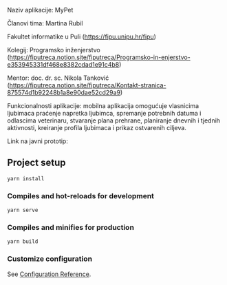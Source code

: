 Naziv aplikacije: MyPet

Članovi tima: Martina Rubil

Fakultet informatike u Puli (https://fipu.unipu.hr/fipu)

Kolegij: Programsko inženjerstvo (https://fiputreca.notion.site/fiputreca/Programsko-in-enjerstvo-e353945331df468e8382cdad1e91c4b8)

Mentor: doc. dr. sc. Nikola Tanković (https://fiputreca.notion.site/fiputreca/Kontakt-stranica-875574d1b92248b1a8e90dae52cd29a9)

Funkcionalnosti aplikacije: mobilna aplikacija omogućuje vlasnicima ljubimaca praćenje napretka ljubimca, spremanje potrebnih datuma i odlascima veterinaru, stvaranje plana prehrane, planiranje dnevnih i tjednih aktivnosti, kreiranje profila ljubimaca i prikaz ostvarenih ciljeva.

Link na javni prototip:

## Project setup

```
yarn install
```

### Compiles and hot-reloads for development

```
yarn serve
```

### Compiles and minifies for production

```
yarn build
```

### Customize configuration

See [Configuration Reference](https://cli.vuejs.org/config/).
